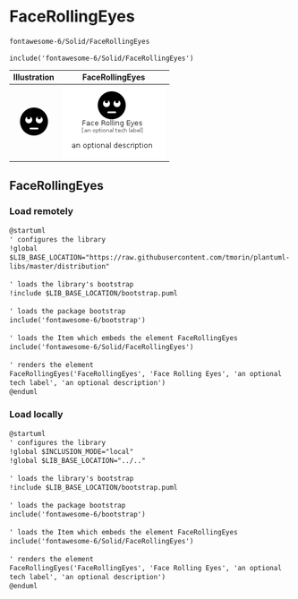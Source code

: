 # FaceRollingEyes


```text
fontawesome-6/Solid/FaceRollingEyes
```

```text
include('fontawesome-6/Solid/FaceRollingEyes')
```



| Illustration | FaceRollingEyes |
| :---: | :---: |
| ![illustration for Illustration](../../fontawesome-6/Solid/FaceRollingEyes.png) | ![illustration for FaceRollingEyes](../../fontawesome-6/Solid/FaceRollingEyes.Local.png) |




## FaceRollingEyes

### Load remotely
```plantuml
@startuml
' configures the library
!global $LIB_BASE_LOCATION="https://raw.githubusercontent.com/tmorin/plantuml-libs/master/distribution"

' loads the library's bootstrap
!include $LIB_BASE_LOCATION/bootstrap.puml

' loads the package bootstrap
include('fontawesome-6/bootstrap')

' loads the Item which embeds the element FaceRollingEyes
include('fontawesome-6/Solid/FaceRollingEyes')

' renders the element
FaceRollingEyes('FaceRollingEyes', 'Face Rolling Eyes', 'an optional tech label', 'an optional description')
@enduml
```

### Load locally
```plantuml
@startuml
' configures the library
!global $INCLUSION_MODE="local"
!global $LIB_BASE_LOCATION="../.."

' loads the library's bootstrap
!include $LIB_BASE_LOCATION/bootstrap.puml

' loads the package bootstrap
include('fontawesome-6/bootstrap')

' loads the Item which embeds the element FaceRollingEyes
include('fontawesome-6/Solid/FaceRollingEyes')

' renders the element
FaceRollingEyes('FaceRollingEyes', 'Face Rolling Eyes', 'an optional tech label', 'an optional description')
@enduml
```

